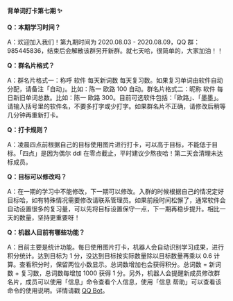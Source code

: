 #### 背单词打卡第七期 :sparkles:

**Q：本期学习时间？**

A：欢迎加入我们！第九期时间为 2020.08.03 - 2020.08.09，QQ 群：985445836，结束后会解散该群另开新群。就七天哈，很简单的，大家加油！！

**Q：群名片格式？**

A：群名片格式一：称呼 软件 每天新词数 每天复习数。如果复习单词由软件自动分配，请备注「自动」。比如：陈一 欧路 100 自动。群名片格式二：昵称 软件 每日新旧单词总数。比如：陈一 欧路 300。目前可选软件包括：「欧路」、「墨墨」。请输入括号里的软件名，不要多打字或少打字。如果群名片不正确，请修改后稍等几分钟再重新打卡。

**Q：打卡规则？**

A：凌晨四点前根据自己的目标使用图片进行打卡，可以高于目标，不能低于目标。「四点」是因为偶尔 ddl 在零点截止，平时建议少熬夜哈！第二天会清理未达标成员。

**Q：目标可以修改吗？**

A：在一期的学习中不能修改，下一期可以修改。入群的时候根据自己的情况定好目标哈，如有特殊情况需要修改请联系管理员。如果前段时间松懈了，通常软件会自动设置很多的复习量，可以先将目标设置保守一点，下一期再稳步提升。相比一天的数量，坚持更重要呀！

**Q：机器人目前有哪些功能？**

A：目前主要是统计功能。每日使用图片打卡，机器人会自动识别学习成果，进行积分统计。达到目标为 1 分，没达到目标按实际数量除以目标数量再乘以 0.6 计算。查看积分时，保留两位小数显示。总词数增加也会获得积分。总词数 = 新词数 + 复习数，总词数每增加 1000 获得 1 分。另外，机器人会提醒新成员修改群名片，成员可以使用「信息」命令查看个人信息，使用「信息 帮助」可以查看该命令的使用说明。详情请戳 [QQ Bot](https://trello.com/b/YWFM22xX)。
